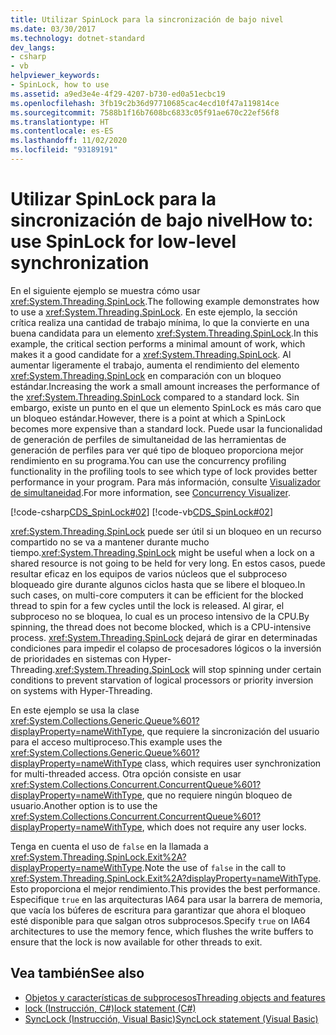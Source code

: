 ```yaml
---
title: Utilizar SpinLock para la sincronización de bajo nivel
ms.date: 03/30/2017
ms.technology: dotnet-standard
dev_langs:
- csharp
- vb
helpviewer_keywords:
- SpinLock, how to use
ms.assetid: a9ed3e4e-4f29-4207-b730-ed0a51ecbc19
ms.openlocfilehash: 3fb19c2b36d97710685cac4ecd10f47a119814ce
ms.sourcegitcommit: 7588b1f16b7608bc6833c05f91ae670c22ef56f8
ms.translationtype: HT
ms.contentlocale: es-ES
ms.lasthandoff: 11/02/2020
ms.locfileid: "93189191"
---
```

# <a name="how-to-use-spinlock-for-low-level-synchronization"></a><span data-ttu-id="88f81-102">Utilizar SpinLock para la sincronización de bajo nivel</span><span class="sxs-lookup"><span data-stu-id="88f81-102">How to: use SpinLock for low-level synchronization</span></span>

<span data-ttu-id="88f81-103">En el siguiente ejemplo se muestra cómo usar <xref:System.Threading.SpinLock>.</span><span class="sxs-lookup"><span data-stu-id="88f81-103">The following example demonstrates how to use a <xref:System.Threading.SpinLock>.</span></span> <span data-ttu-id="88f81-104">En este ejemplo, la sección crítica realiza una cantidad de trabajo mínima, lo que la convierte en una buena candidata para un elemento <xref:System.Threading.SpinLock>.</span><span class="sxs-lookup"><span data-stu-id="88f81-104">In this example, the critical section performs a minimal amount of work, which makes it a good candidate for a <xref:System.Threading.SpinLock>.</span></span> <span data-ttu-id="88f81-105">Al aumentar ligeramente el trabajo, aumenta el rendimiento del elemento <xref:System.Threading.SpinLock> en comparación con un bloqueo estándar.</span><span class="sxs-lookup"><span data-stu-id="88f81-105">Increasing the work a small amount increases the performance of the <xref:System.Threading.SpinLock> compared to a standard lock.</span></span> <span data-ttu-id="88f81-106">Sin embargo, existe un punto en el que un elemento SpinLock es más caro que un bloqueo estándar.</span><span class="sxs-lookup"><span data-stu-id="88f81-106">However, there is a point at which a SpinLock becomes more expensive than a standard lock.</span></span> <span data-ttu-id="88f81-107">Puede usar la funcionalidad de generación de perfiles de simultaneidad de las herramientas de generación de perfiles para ver qué tipo de bloqueo proporciona mejor rendimiento en su programa.</span><span class="sxs-lookup"><span data-stu-id="88f81-107">You can use the concurrency profiling functionality in the profiling tools to see which type of lock provides better performance in your program.</span></span> <span data-ttu-id="88f81-108">Para más información, consulte [Visualizador de simultaneidad](/visualstudio/profiling/concurrency-visualizer).</span><span class="sxs-lookup"><span data-stu-id="88f81-108">For more information, see [Concurrency Visualizer](/visualstudio/profiling/concurrency-visualizer).</span></span>  
  
 [!code-csharp[CDS_SpinLock#02](../../../samples/snippets/csharp/VS_Snippets_Misc/cds_spinlock/cs/spinlockdemo.cs#02)]
 [!code-vb[CDS_SpinLock#02](../../../samples/snippets/visualbasic/VS_Snippets_Misc/cds_spinlock/vb/spinlock_vb.vb#02)]  
  
 <span data-ttu-id="88f81-109"><xref:System.Threading.SpinLock> puede ser útil si un bloqueo en un recurso compartido no se va a mantener durante mucho tiempo.</span><span class="sxs-lookup"><span data-stu-id="88f81-109"><xref:System.Threading.SpinLock> might be useful when a lock on a shared resource is not going to be held for very long.</span></span> <span data-ttu-id="88f81-110">En estos casos, puede resultar eficaz en los equipos de varios núcleos que el subproceso bloqueado gire durante algunos ciclos hasta que se libere el bloqueo.</span><span class="sxs-lookup"><span data-stu-id="88f81-110">In such cases, on multi-core computers it can be efficient for the blocked thread to spin for a few cycles until the lock is released.</span></span> <span data-ttu-id="88f81-111">Al girar, el subproceso no se bloquea, lo cual es un proceso intensivo de la CPU.</span><span class="sxs-lookup"><span data-stu-id="88f81-111">By spinning, the thread does not become blocked, which is a CPU-intensive process.</span></span> <span data-ttu-id="88f81-112"><xref:System.Threading.SpinLock> dejará de girar en determinadas condiciones para impedir el colapso de procesadores lógicos o la inversión de prioridades en sistemas con Hyper-Threading.</span><span class="sxs-lookup"><span data-stu-id="88f81-112"><xref:System.Threading.SpinLock> will stop spinning under certain conditions to prevent starvation of logical processors or priority inversion on systems with Hyper-Threading.</span></span>  
  
 <span data-ttu-id="88f81-113">En este ejemplo se usa la clase <xref:System.Collections.Generic.Queue%601?displayProperty=nameWithType>, que requiere la sincronización del usuario para el acceso multiproceso.</span><span class="sxs-lookup"><span data-stu-id="88f81-113">This example uses the <xref:System.Collections.Generic.Queue%601?displayProperty=nameWithType> class, which requires user synchronization for multi-threaded access.</span></span> <span data-ttu-id="88f81-114">Otra opción consiste en usar <xref:System.Collections.Concurrent.ConcurrentQueue%601?displayProperty=nameWithType>, que no requiere ningún bloqueo de usuario.</span><span class="sxs-lookup"><span data-stu-id="88f81-114">Another option is to use the <xref:System.Collections.Concurrent.ConcurrentQueue%601?displayProperty=nameWithType>, which does not require any user locks.</span></span>  
  
 <span data-ttu-id="88f81-115">Tenga en cuenta el uso de `false` en la llamada a <xref:System.Threading.SpinLock.Exit%2A?displayProperty=nameWithType>.</span><span class="sxs-lookup"><span data-stu-id="88f81-115">Note the use of `false` in the call to <xref:System.Threading.SpinLock.Exit%2A?displayProperty=nameWithType>.</span></span> <span data-ttu-id="88f81-116">Esto proporciona el mejor rendimiento.</span><span class="sxs-lookup"><span data-stu-id="88f81-116">This provides the best performance.</span></span> <span data-ttu-id="88f81-117">Especifique `true` en las arquitecturas IA64 para usar la barrera de memoria, que vacía los búferes de escritura para garantizar que ahora el bloqueo esté disponible para que salgan otros subprocesos.</span><span class="sxs-lookup"><span data-stu-id="88f81-117">Specify `true` on IA64 architectures to use the memory fence, which flushes the write buffers to ensure that the lock is now available for other threads to exit.</span></span>  
  
## <a name="see-also"></a><span data-ttu-id="88f81-118">Vea también</span><span class="sxs-lookup"><span data-stu-id="88f81-118">See also</span></span>

- [<span data-ttu-id="88f81-119">Objetos y características de subprocesos</span><span class="sxs-lookup"><span data-stu-id="88f81-119">Threading objects and features</span></span>](threading-objects-and-features.md)
- [<span data-ttu-id="88f81-120">lock (Instrucción, C#)</span><span class="sxs-lookup"><span data-stu-id="88f81-120">lock statement (C#)</span></span>](../../csharp/language-reference/keywords/lock-statement.md)
- [<span data-ttu-id="88f81-121">SyncLock (Instrucción, Visual Basic)</span><span class="sxs-lookup"><span data-stu-id="88f81-121">SyncLock statement (Visual Basic)</span></span>](../../visual-basic/language-reference/statements/synclock-statement.md)
